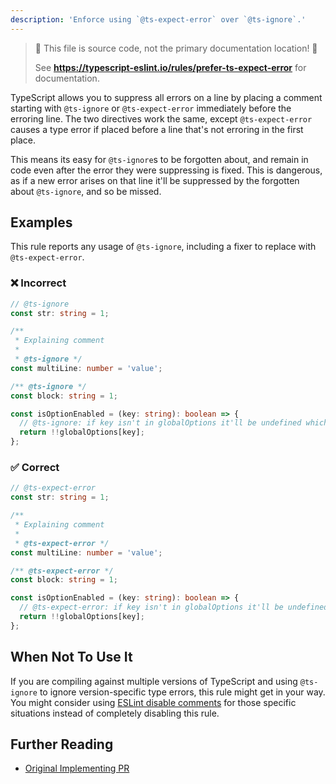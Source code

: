 ```yaml
---
description: 'Enforce using `@ts-expect-error` over `@ts-ignore`.'
---
```


> 🛑 This file is source code, not the primary documentation location! 🛑
>
> See **https://typescript-eslint.io/rules/prefer-ts-expect-error** for documentation.

TypeScript allows you to suppress all errors on a line by placing a comment starting with `@ts-ignore` or `@ts-expect-error` immediately before the erroring line.
The two directives work the same, except `@ts-expect-error` causes a type error if placed before a line that's not erroring in the first place.

This means its easy for `@ts-ignore`s to be forgotten about, and remain in code even after the error they were suppressing is fixed.
This is dangerous, as if a new error arises on that line it'll be suppressed by the forgotten about `@ts-ignore`, and so be missed.

## Examples

This rule reports any usage of `@ts-ignore`, including a fixer to replace with `@ts-expect-error`.

<!--tabs-->

### ❌ Incorrect

```ts
// @ts-ignore
const str: string = 1;

/**
 * Explaining comment
 *
 * @ts-ignore */
const multiLine: number = 'value';

/** @ts-ignore */
const block: string = 1;

const isOptionEnabled = (key: string): boolean => {
  // @ts-ignore: if key isn't in globalOptions it'll be undefined which is false
  return !!globalOptions[key];
};
```

### ✅ Correct

```ts
// @ts-expect-error
const str: string = 1;

/**
 * Explaining comment
 *
 * @ts-expect-error */
const multiLine: number = 'value';

/** @ts-expect-error */
const block: string = 1;

const isOptionEnabled = (key: string): boolean => {
  // @ts-expect-error: if key isn't in globalOptions it'll be undefined which is false
  return !!globalOptions[key];
};
```

## When Not To Use It

If you are compiling against multiple versions of TypeScript and using `@ts-ignore` to ignore version-specific type errors, this rule might get in your way.
You might consider using [ESLint disable comments](https://eslint.org/docs/latest/use/configure/rules#using-configuration-comments-1) for those specific situations instead of completely disabling this rule.

## Further Reading

- [Original Implementing PR](https://github.com/microsoft/TypeScript/pull/36014)
